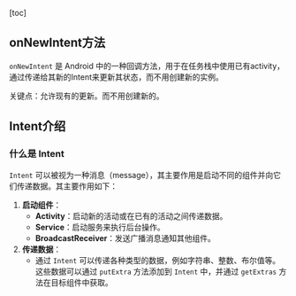 [toc]

## onNewIntent方法

`onNewIntent` 是 Android 中的一种回调方法，用于在任务栈中使用已有activity，通过传递给其新的Intent来更新其状态，而不用创建新的实例。

关键点：允许现有的更新。而不用创建新的。

## Intent介绍

### 什么是 Intent

`Intent` 可以被视为一种消息（message），其主要作用是启动不同的组件并向它们传递数据。其主要作用如下：

1. **启动组件**：
   - **Activity**：启动新的活动或在已有的活动之间传递数据。
   - **Service**：启动服务来执行后台操作。
   - **BroadcastReceiver**：发送广播消息通知其他组件。
2. **传递数据**：
   - 通过 `Intent` 可以传递各种类型的数据，例如字符串、整数、布尔值等。这些数据可以通过 `putExtra` 方法添加到 `Intent` 中，并通过 `getExtras` 方法在目标组件中获取。